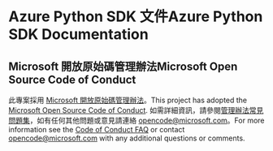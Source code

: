 # <a name="azure-python-sdk-documentation"></a><span data-ttu-id="f6cf5-101">Azure Python SDK 文件</span><span class="sxs-lookup"><span data-stu-id="f6cf5-101">Azure Python SDK Documentation</span></span>

## <a name="microsoft-open-source-code-of-conduct"></a><span data-ttu-id="f6cf5-102">Microsoft 開放原始碼管理辦法</span><span class="sxs-lookup"><span data-stu-id="f6cf5-102">Microsoft Open Source Code of Conduct</span></span>
<span data-ttu-id="f6cf5-103">此專案採用 [Microsoft 開放原始碼管理辦法](https://opensource.microsoft.com/codeofconduct/)。</span><span class="sxs-lookup"><span data-stu-id="f6cf5-103">This project has adopted the [Microsoft Open Source Code of Conduct](https://opensource.microsoft.com/codeofconduct/).</span></span>
<span data-ttu-id="f6cf5-104">如需詳細資訊，請參閱[管理辦法常見問題集](https://opensource.microsoft.com/codeofconduct/faq/)，如有任何其他問題或意見請連絡 [opencode@microsoft.com](mailto:opencode@microsoft.com)。</span><span class="sxs-lookup"><span data-stu-id="f6cf5-104">For more information see the [Code of Conduct FAQ](https://opensource.microsoft.com/codeofconduct/faq/) or contact [opencode@microsoft.com](mailto:opencode@microsoft.com) with any additional questions or comments.</span></span>
